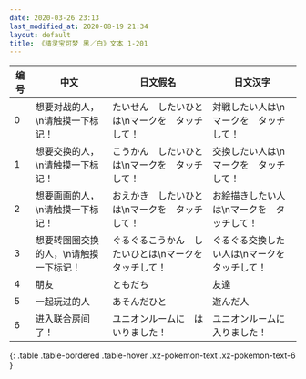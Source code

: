 ```yaml
---
date: 2020-03-26 23:13
last_modified_at: 2020-08-19 21:34
layout: default
title: 《精灵宝可梦 黑／白》文本 1-201
---
```

| 编号 | 中文 | 日文假名 | 日文汉字 |
| ---- | ---- | ---- | --- |
| 0 | 想要对战的人，\n请触摸一下标记！ | たいせん　したいひとは\nマークを　タッチして！ | 対戦したい人は\nマークを　タッチして！ |
| 1 | 想要交换的人，\n请触摸一下标记！ | こうかん　したいひとは\nマークを　タッチして！ | 交換したい人は\nマークを　タッチして！ |
| 2 | 想要画画的人，\n请触摸一下标记！ | おえかき　したいひとは\nマークを　タッチして！ | お絵描きしたい人は\nマークを　タッチして！ |
| 3 | 想要转圈圈交换的人，\n请触摸一下标记！ | ぐるぐるこうかん　したいひとは\nマークを　タッチして！ | ぐるぐる交換したい人は\nマークを　タッチして！ |
| 4 | 朋友 | ともだち | 友達 |
| 5 | 一起玩过的人 | あそんだひと | 遊んだ人 |
| 6 | 进入联合房间了！ | ユニオンルームに　はいりました！ | ユニオンルームに　入りました！ |
{: .table .table-bordered .table-hover .xz-pokemon-text .xz-pokemon-text-6 }